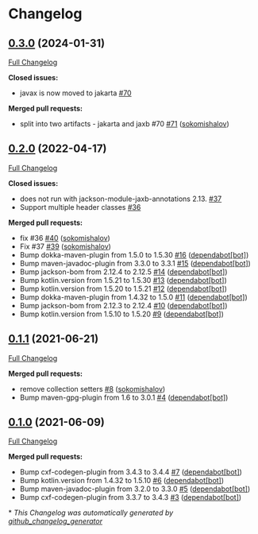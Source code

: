 # Changelog

## [0.3.0](https://github.com/sokomishalov/jackson-datatype-soap/tree/0.3.0) (2024-01-31)

[Full Changelog](https://github.com/sokomishalov/jackson-datatype-soap/compare/0.2.0...0.3.0)

**Closed issues:**

- javax is now moved to jakarta [\#70](https://github.com/sokomishalov/jackson-datatype-soap/issues/70)

**Merged pull requests:**

- split into two artifacts - jakarta and jaxb \#70 [\#71](https://github.com/sokomishalov/jackson-datatype-soap/pull/71) ([sokomishalov](https://github.com/sokomishalov))

## [0.2.0](https://github.com/sokomishalov/jackson-datatype-soap/tree/0.2.0) (2022-04-17)

[Full Changelog](https://github.com/sokomishalov/jackson-datatype-soap/compare/0.1.1...0.2.0)

**Closed issues:**

- does not run with jackson-module-jaxb-annotations 2.13. [\#37](https://github.com/sokomishalov/jackson-datatype-soap/issues/37)
- Support multiple header classes [\#36](https://github.com/sokomishalov/jackson-datatype-soap/issues/36)

**Merged pull requests:**

- fix \#36 [\#40](https://github.com/sokomishalov/jackson-datatype-soap/pull/40) ([sokomishalov](https://github.com/sokomishalov))
- Fix \#37 [\#39](https://github.com/sokomishalov/jackson-datatype-soap/pull/39) ([sokomishalov](https://github.com/sokomishalov))
- Bump dokka-maven-plugin from 1.5.0 to 1.5.30 [\#16](https://github.com/sokomishalov/jackson-datatype-soap/pull/16) ([dependabot[bot]](https://github.com/apps/dependabot))
- Bump maven-javadoc-plugin from 3.3.0 to 3.3.1 [\#15](https://github.com/sokomishalov/jackson-datatype-soap/pull/15) ([dependabot[bot]](https://github.com/apps/dependabot))
- Bump jackson-bom from 2.12.4 to 2.12.5 [\#14](https://github.com/sokomishalov/jackson-datatype-soap/pull/14) ([dependabot[bot]](https://github.com/apps/dependabot))
- Bump kotlin.version from 1.5.21 to 1.5.30 [\#13](https://github.com/sokomishalov/jackson-datatype-soap/pull/13) ([dependabot[bot]](https://github.com/apps/dependabot))
- Bump kotlin.version from 1.5.20 to 1.5.21 [\#12](https://github.com/sokomishalov/jackson-datatype-soap/pull/12) ([dependabot[bot]](https://github.com/apps/dependabot))
- Bump dokka-maven-plugin from 1.4.32 to 1.5.0 [\#11](https://github.com/sokomishalov/jackson-datatype-soap/pull/11) ([dependabot[bot]](https://github.com/apps/dependabot))
- Bump jackson-bom from 2.12.3 to 2.12.4 [\#10](https://github.com/sokomishalov/jackson-datatype-soap/pull/10) ([dependabot[bot]](https://github.com/apps/dependabot))
- Bump kotlin.version from 1.5.10 to 1.5.20 [\#9](https://github.com/sokomishalov/jackson-datatype-soap/pull/9) ([dependabot[bot]](https://github.com/apps/dependabot))

## [0.1.1](https://github.com/sokomishalov/jackson-datatype-soap/tree/0.1.1) (2021-06-21)

[Full Changelog](https://github.com/sokomishalov/jackson-datatype-soap/compare/0.1.0...0.1.1)

**Merged pull requests:**

- remove collection setters [\#8](https://github.com/sokomishalov/jackson-datatype-soap/pull/8) ([sokomishalov](https://github.com/sokomishalov))
- Bump maven-gpg-plugin from 1.6 to 3.0.1 [\#4](https://github.com/sokomishalov/jackson-datatype-soap/pull/4) ([dependabot[bot]](https://github.com/apps/dependabot))

## [0.1.0](https://github.com/sokomishalov/jackson-datatype-soap/tree/0.1.0) (2021-06-09)

[Full Changelog](https://github.com/sokomishalov/jackson-datatype-soap/compare/e943b1bc112c28c6c04f09ccecbfc6e8d20f294b...0.1.0)

**Merged pull requests:**

- Bump cxf-codegen-plugin from 3.4.3 to 3.4.4 [\#7](https://github.com/sokomishalov/jackson-datatype-soap/pull/7) ([dependabot[bot]](https://github.com/apps/dependabot))
- Bump kotlin.version from 1.4.32 to 1.5.10 [\#6](https://github.com/sokomishalov/jackson-datatype-soap/pull/6) ([dependabot[bot]](https://github.com/apps/dependabot))
- Bump maven-javadoc-plugin from 3.2.0 to 3.3.0 [\#5](https://github.com/sokomishalov/jackson-datatype-soap/pull/5) ([dependabot[bot]](https://github.com/apps/dependabot))
- Bump cxf-codegen-plugin from 3.3.7 to 3.4.3 [\#3](https://github.com/sokomishalov/jackson-datatype-soap/pull/3) ([dependabot[bot]](https://github.com/apps/dependabot))



\* *This Changelog was automatically generated by [github_changelog_generator](https://github.com/github-changelog-generator/github-changelog-generator)*
